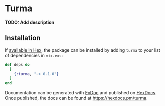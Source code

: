 # Turma

**TODO: Add description**

## Installation

If [available in Hex](https://hex.pm/docs/publish), the package can be installed
by adding `turma` to your list of dependencies in `mix.exs`:

```elixir
def deps do
  [
    {:turma, "~> 0.1.0"}
  ]
end
```

Documentation can be generated with [ExDoc](https://github.com/elixir-lang/ex_doc)
and published on [HexDocs](https://hexdocs.pm). Once published, the docs can
be found at <https://hexdocs.pm/turma>.


